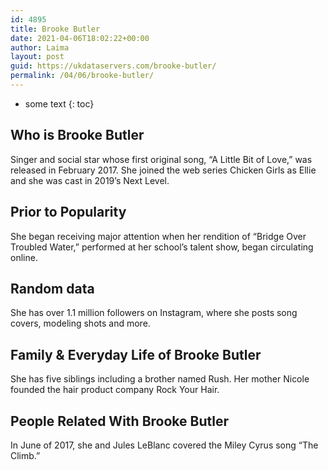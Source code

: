 ```yaml
---
id: 4895
title: Brooke Butler
date: 2021-04-06T18:02:22+00:00
author: Laima
layout: post
guid: https://ukdataservers.com/brooke-butler/
permalink: /04/06/brooke-butler/
---
```


* some text
{: toc}


## Who is Brooke Butler
                  
                  
                  
Singer and social star whose first original song, &#8220;A Little Bit of Love,&#8221; was released in February 2017. She joined the web series Chicken Girls as Ellie and she was cast in 2019&#8217;s Next Level. 
                  
              
            
              
            
                
                
                
## Prior to Popularity
                  
                  
                  
She began receiving major attention when her rendition of &#8220;Bridge Over Troubled Water,&#8221; performed at her school&#8217;s talent show, began circulating online.  
                  
              
            
              
            
                
                
                
## Random data
                  
                  
                  
She has over 1.1 million followers on Instagram, where she posts song covers, modeling shots and more. 
                  
              
            
              
            
                
                
                
## Family & Everyday Life of Brooke Butler
                  
                  
                  
She has five siblings including a brother named Rush. Her mother Nicole founded the hair product company Rock Your Hair. 
                  
              
            
              
            
                
                
                
## People Related With Brooke Butler
                  
                  
                  
In June of 2017, she and Jules LeBlanc covered the Miley Cyrus song &#8220;The Climb.&#8221; 
                  
              
            
              
            
                
              
            
              
              
            
            
              
            
          
          
          